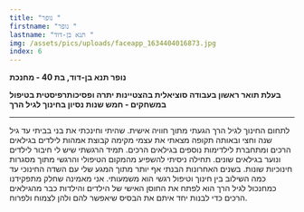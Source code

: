 ```yaml
---
title: "נופר "
firstname: "נופר "
lastname: "תנא בן-דוד "
img: /assets/pics/uploads/faceapp_1634404016873.jpg
index: 6
---
```

**נופר תנא בן-דוד, בת 40 - מחנכת**

**בעלת תואר ראשון בעבודה סוציאלית בהצטיינות יתרה ופסיכותרפיסטית בטיפול במשחקים - חמש שנות נסיון בחינוך לגיל הרך**

- - -

לתחום החינוך לגיל הרך הגעתי מתוך חוויה אישית. שהיתי וחינכתי את בני בביתי עד גיל שנה וחצי ובאותה תקופה מצאתי את עצמי מקימה קבוצת אמהות לילדים בגילאים הרכים ומתחברת לילדימות נוספים בגילאים הרכים. תמיד הרגשתי שיש לי חיבור לילדים ונוער בגילאים שונים. תחילה ניסיתי להשפיע מהמקום הטיפולי והרגשי מתוך מסגרות חינוכיות שונות. בשנים האחרונות הבנתי אף יותר מתוך המגע שלי עם השדה החינוכי עד כמה השילוב בין חינוך וטיפול רגשי הוא משמעותי. אני מאמינה שחלק מתפקידנו כמחנכול לגיל הרך הוא לפתח את החוסן האישי של הילדים והילדות כבר מהגילאים הרכים כדי לבנות יחד איתם את הבסיס שיאפשר להם ולהן לצמוח ולפרוח.